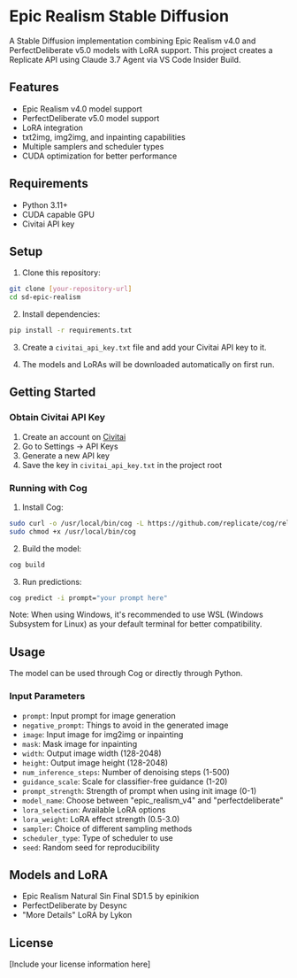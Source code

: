 # Epic Realism Stable Diffusion

A Stable Diffusion implementation combining Epic Realism v4.0 and PerfectDeliberate v5.0 models with LoRA support. This project creates a Replicate API using Claude 3.7 Agent via VS Code Insider Build.

## Features

- Epic Realism v4.0 model support
- PerfectDeliberate v5.0 model support
- LoRA integration
- txt2img, img2img, and inpainting capabilities
- Multiple samplers and scheduler types
- CUDA optimization for better performance

## Requirements

- Python 3.11+
- CUDA capable GPU
- Civitai API key

## Setup

1. Clone this repository:
```bash
git clone [your-repository-url]
cd sd-epic-realism
```

2. Install dependencies:
```bash
pip install -r requirements.txt
```

3. Create a `civitai_api_key.txt` file and add your Civitai API key to it.

4. The models and LoRAs will be downloaded automatically on first run.

## Getting Started

### Obtain Civitai API Key
1. Create an account on [Civitai](https://civitai.com)
2. Go to Settings → API Keys
3. Generate a new API key
4. Save the key in `civitai_api_key.txt` in the project root

### Running with Cog

1. Install Cog:
```bash
sudo curl -o /usr/local/bin/cog -L https://github.com/replicate/cog/releases/latest/download/cog_`uname -s`_`uname -m`
sudo chmod +x /usr/local/bin/cog
```

2. Build the model:
```bash
cog build
```

3. Run predictions:
```bash
cog predict -i prompt="your prompt here"
```

Note: When using Windows, it's recommended to use WSL (Windows Subsystem for Linux) as your default terminal for better compatibility.

## Usage

The model can be used through Cog or directly through Python. 

### Input Parameters

- `prompt`: Input prompt for image generation
- `negative_prompt`: Things to avoid in the generated image
- `image`: Input image for img2img or inpainting
- `mask`: Mask image for inpainting
- `width`: Output image width (128-2048)
- `height`: Output image height (128-2048)
- `num_inference_steps`: Number of denoising steps (1-500)
- `guidance_scale`: Scale for classifier-free guidance (1-20)
- `prompt_strength`: Strength of prompt when using init image (0-1)
- `model_name`: Choose between "epic_realism_v4" and "perfectdeliberate"
- `lora_selection`: Available LoRA options
- `lora_weight`: LoRA effect strength (0.5-3.0)
- `sampler`: Choice of different sampling methods
- `scheduler_type`: Type of scheduler to use
- `seed`: Random seed for reproducibility

## Models and LoRA

- Epic Realism Natural Sin Final SD1.5 by epinikion
- PerfectDeliberate by Desync
- "More Details" LoRA by Lykon

## License

[Include your license information here]